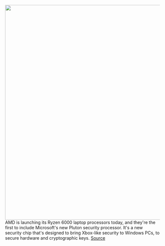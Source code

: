 <img src='https://cdn.vox-cdn.com/thumbor/u-68ueKr3GbzoPOJlE7G0tZB7Y0=/0x0:1163x610/1200x800/filters:focal(489x212:675x398)/cdn.vox-cdn.com/uploads/chorus_image/image/70345993/ZwVORCZ.0.png' width='700px' /><br/>
AMD is launching its Ryzen 6000 laptop processors today, and they're the first to include Microsoft's new Pluton security processor. It's a new security chip that's designed to bring Xbox-like security to Windows PCs, to secure hardware and cryptographic keys.
<a href='https://www.theverge.com/2022/1/4/22866687/amd-ryzen-6000-microsoft-pluton-xbox-security-features-ces-2022'> Source <a/>